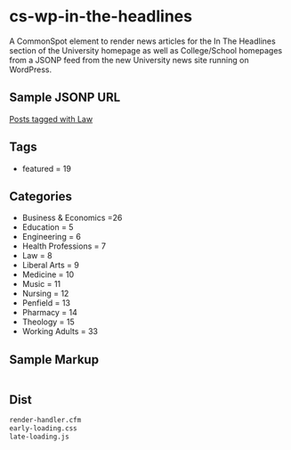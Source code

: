 # cs-wp-in-the-headlines

A CommonSpot element to render news articles for the In The Headlines section of the University homepage as well as College/School homepages from a JSONP feed from the new University news site running on WordPress.

## Sample JSONP URL

[Posts tagged with Law](http://munews.wpengine.com/wp-json/wp/v2/posts?categories=8&_embed&_jsonp=test)

## Tags
- featured = 19

## Categories
- Business & Economics =26 
- Education = 5
- Engineering = 6
- Health Professions = 7 
- Law = 8
- Liberal Arts = 9
- Medicine = 10
- Music = 11
- Nursing = 12
- Penfield = 13
- Pharmacy = 14
- Theology = 15
- Working Adults = 33

## Sample Markup

```html

```

## Dist

```txt
render-handler.cfm
early-loading.css
late-loading.js
```
